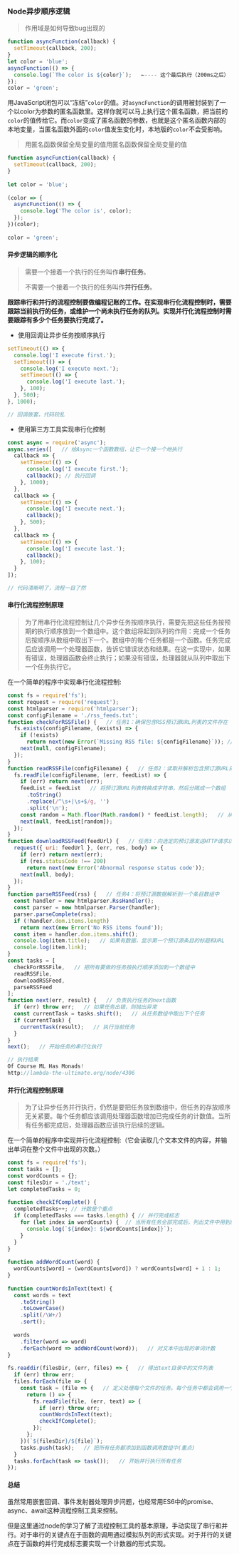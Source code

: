 ### Node异步顺序逻辑

> 作用域是如何导致bug出现的

```js
function asyncFunction(callback) {
  setTimeout(callback, 200);
}
let color = 'blue';
asyncFunction(() => {
  console.log(`The color is ${color}`);   ←---- 这个最后执行（200ms之后）
});
color = 'green';
```

用JavaScript闭包可以“冻结”`color`的值。对`asyncFunction`的调用被封装到了一个以color为参数的匿名函数里。这样你就可以马上执行这个匿名函数，把当前的`color`的值传给它。而`color`变成了匿名函数的参数，也就是这个匿名函数内部的本地变量，当匿名函数外面的`color`值发生变化时，本地版的`color`不会受影响。

> 用匿名函数保留全局变量的值用匿名函数保留全局变量的值

```js
function asyncFunction(callback) {
  setTimeout(callback, 200);
}
　
let color = 'blue';
　
(color => {
  asyncFunction(() => {
    console.log('The color is', color);
  });
})(color);
　
color = 'green';
```

#### 异步逻辑的顺序化

> 需要一个接着一个执行的任务叫作**串行任务**。
>
> 不需要一个接着一个执行的任务叫作**并行任务**。

**跟踪串行和并行的流程控制要做编程记账的工作。在实现串行化流程控制时，需要跟踪当前执行的任务，或维护一个尚未执行任务的队列。实现并行化流程控制时需要跟踪有多少个任务要执行完成了。**

* 使用回调让异步任务按顺序执行

```js
setTimeout(() => {
  console.log('I execute first.');
  setTimeout(() => {
    console.log('I execute next.');
    setTimeout(() => {
      console.log('I execute last.');
    }, 100);
  }, 500);
}, 1000);

// 回调嵌套，代码较乱
```

* 使用第三方工具实现串行化控制

```js
const async = require('async');
async.series([   // 给Async一个函数数组，让它一个接一个地执行
  callback => {
    setTimeout(() => {
      console.log('I execute first.');
      callback(); // 执行回调
    }, 1000);
  },
  callback => {
    setTimeout(() => {
      console.log('I execute next.');
      callback();
    }, 500);
  },
  callback => {
    setTimeout(() => {
      console.log('I execute last.');
      callback();
    }, 100);
  }
]);

// 代码清晰明了，流程一目了然
```

#### 串行化流程控制原理

> 为了用串行化流程控制让几个异步任务按顺序执行，需要先把这些任务按预期的执行顺序放到一个数组中。这个数组将起到队列的作用：完成一个任务后按顺序从数组中取出下一个。数组中的每个任务都是一个函数。任务完成后应该调用一个处理器函数，告诉它错误状态和结果。在这一实现中，如果有错误，处理器函数会终止执行；如果没有错误，处理器就从队列中取出下一个任务执行它。

在一个简单的程序中实现串行化流程控制:

```js
const fs = require('fs');
const request = require('request');
const htmlparser = require('htmlparser');
const configFilename = './rss_feeds.txt';
function checkForRSSFile() {   // 任务1：确保包含RSS预订源URL列表的文件存在
  fs.exists(configFilename, (exists) => {
    if (!exists)
      return next(new Error(`Missing RSS file: ${configFilename}`)); // 只要有错误就尽早返回
    next(null, configFilename);
  });
}
function readRSSFile(configFilename) {   // 任务2：读取并解析包含预订源URL的文件
  fs.readFile(configFilename, (err, feedList) => {
    if (err) return next(err);
    feedList = feedList   // 将预订源URL列表转换成字符串，然后分隔成一个数组
      .toString()
      .replace(/^\s+|\s+$/g, '')
      .split('\n');
    const random = Math.floor(Math.random() * feedList.length);   // 从预订源URL数组中随机选择一个预订源URL
    next(null, feedList[random]);
  });
}
function downloadRSSFeed(feedUrl) {   // 任务3：向选定的预订源发送HTTP请求以获取数据
  request({ uri: feedUrl }, (err, res, body) => {
    if (err) return next(err);
    if (res.statusCode !== 200)
      return next(new Error('Abnormal response status code'));
    next(null, body);
  });
}
function parseRSSFeed(rss) {   // 任务4：将预订源数据解析到一个条目数组中
  const handler = new htmlparser.RssHandler();
  const parser = new htmlparser.Parser(handler);
  parser.parseComplete(rss);
  if (!handler.dom.items.length)
    return next(new Error('No RSS items found'));
  const item = handler.dom.items.shift();
  console.log(item.title);   // 如果有数据，显示第一个预订源条目的标题和URL
  console.log(item.link);
}
const tasks = [
  checkForRSSFile,   // 把所有要做的任务按执行顺序添加到一个数组中
  readRSSFile,
  downloadRSSFeed,
  parseRSSFeed
];
function next(err, result) {   // 负责执行任务的next函数
  if (err) throw err;   // 如果任务出错，则抛出异常
  const currentTask = tasks.shift();   // 从任务数组中取出下个任务
  if (currentTask) {
    currentTask(result);   // 执行当前任务
  }
}
next();   // 开始任务的串行化执行

// 执行结果
Of Course ML Has Monads!
http://lambda-the-ultimate.org/node/4306
```

#### 并行化流程控制原理

> 为了让异步任务并行执行，仍然是要把任务放到数组中，但任务的存放顺序无关紧要。每个任务都应该调用处理器函数增加已完成任务的计数值。当所有任务都完成后，处理器函数应该执行后续的逻辑。

在一个简单的程序中实现并行化流程控制:（它会读取几个文本文件的内容，并输出单词在整个文件中出现的次数。）

```js
const fs = require('fs');
const tasks = [];
const wordCounts = {};
const filesDir = './text';
let completedTasks = 0;
　
function checkIfComplete() {
  completedTasks++; // 计数是个重点
  if (completedTasks === tasks.length) { // 并行完成标志
    for (let index in wordCounts) {  // 当所有任务全部完成后，列出文件中用到的每个单词以及用了多少次
      console.log(`${index}: ${wordCounts[index]}`);
    }
  }
}
　
function addWordCount(word) {
  wordCounts[word] = (wordCounts[word]) ? wordCounts[word] + 1 : 1;
}
　
function countWordsInText(text) {
  const words = text
    .toString()
    .toLowerCase()
    .split(/\W+/)
    .sort();
　
  words
    .filter(word => word)
    .forEach(word => addWordCount(word));   // 对文本中出现的单词计数
}
　
fs.readdir(filesDir, (err, files) => {   // 得出text目录中的文件列表
  if (err) throw err;
  files.forEach(file => {
    const task = (file => {   // 定义处理每个文件的任务。每个任务中都会调用一个异步读取文件的函数并对文件中使用的单词计数
      return () => {
        fs.readFile(file, (err, text) => {
          if (err) throw err;
          countWordsInText(text);
          checkIfComplete();
        });
      };
    })(`${filesDir}/${file}`);
    tasks.push(task);   // 把所有任务都添加到函数调用数组中(重点)
  }
  tasks.forEach(task => task());   // 开始并行执行所有任务
});
```

#### 总结

虽然常用嵌套回调、事件发射器处理异步问题，也经常用ES6中的promise、async、await这种流程控制工具来控制。

但是这里通过node的学习了解了流程控制工具的基本原理，手动实现了串行和并行。对于串行的关键点在于函数的调用通过模拟队列的形式实现。对于并行的关键点在于函数的并行完成标志要实现一个计数器的形式实现。